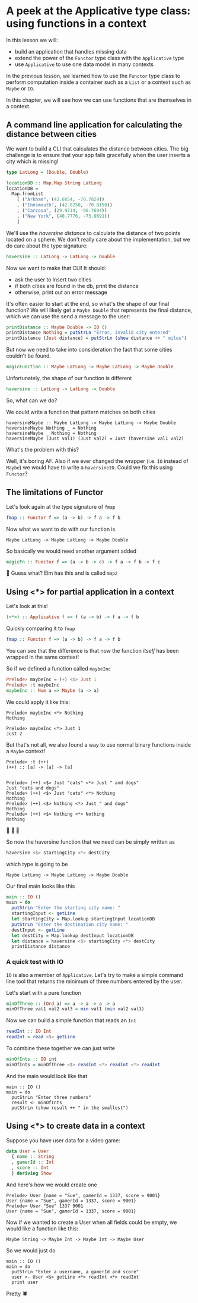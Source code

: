 # A peek at the Applicative type class: using functions in a context

In this lesson we will:

- build an application that handles missing data
- extend the power of the `Functor` type class with the `Applicative` type
- use `Applicative` to use one data model in many contexts

In the previous lesson, we learned how to use the `Functor` type class to
perform computation inside a container such as a `List` or a context such
as `Maybe` or `IO`.

In this chapter, we will see how we can use functions that are themselves
in a context.

## A command line application for calculating the distance between cities

We want to build a CLI that calculates the distance between cities. The big
challenge is to ensure that your app fails gracefully when the user inserts
a city which is missing!

```haskell
type LatLong = (Double, Double)

locationDB :: Map.Map String LatLong
locationDB =
  Map.fromList
    [ ("Arkham", (42.6054, -70.7829))
    , ("Innsmouth", (42.8250, -70.8150))
    , ("Carcosa", (29.9714, -90.7694))
    , ("New York", (40.7776, -73.9691))
    ]
```

We'll use the _haversine distance_ to calculate the distance of two points
located on a sphere. We don't really care about the implementation, but we
do care about the type signature:

```haskell
haversine :: LatLong -> LatLong -> Double
```

Now we want to make that CLI! It should:
- ask the user to insert two cities
- if both cities are found in the db, print the distance
- otherwise, print out an error message

It's often easier to start at the end, so what's the shape of our final
function? We will likely get a `Maybe Double` that represents the final
distance, which we can use the send a message to the user:

```haskell
printDistance :: Maybe Double -> IO ()
printDistance Nothing = putStrLn "Error, invalid city entered"
printDistance (Just distance) = putStrLn (show distance ++ " miles")
```

But now we need to take into consideration the fact that some cities
couldn't be found.

```haskell
magicFunction :: Maybe LatLong -> Maybe LatLong -> Maybe Double
```

Unfortunately, the shape of our function is different

```haskell
haversine :: LatLong -> LatLong -> Double
```

So, what can we do?

We could write a function that pattern matches on both cities

```
haversineMaybe :: Maybe LatLong -> Maybe LatLong -> Maybe Double
haversineMaybe Nothing _ = Nothing
haversineMaybe _ Nothing = Nothing
haversineMaybe (Just val1) (Just val2) = Just (haversine val1 val2)
```

What's the problem with this?

Well, it's boring AF. Also if we ever changed the wrapper (i.e. `IO`
instead of `Maybe`) we would have to write a `haversineIO`. Could we fix
this using `Functor`?

## The limitations of Functor

Let's look again at the type signature of `fmap`

```haskell
fmap :: Functor f => (a -> b) -> f a -> f b
```

Now what we want to do with our function is

```
Maybe LatLong -> Maybe LatLong -> Maybe Double
```

So basically we would need another argument added

```haskell
magicFn :: Functor f => (a -> b -> c) -> f a -> f b -> f c
```

🥨 Guess what? Elm has this and is called `map2`

## Using <*> for partial application in a context

Let's look at this!

```haskell
(<*>) :: Applicative f => f (a -> b) -> f a -> f b
```

Quickly comparing it to `fmap`

```haskell
fmap :: Functor f => (a -> b) -> f a -> f b
```

You can see that the difference is that now the function *itself* has been
wrapped in the same context!

So if we defined a function called `maybeInc`

```haskell
Prelude> maybeInc = (+) <$> Just 1
Prelude> :t maybeInc
maybeInc :: Num a => Maybe (a -> a)
```

We could apply it like this:

```
Prelude> maybeInc <*> Nothing
Nothing

Prelude> maybeInc <*> Just 1
Just 2
```

But that's not all, we also found a way to use normal binary functions
inside a `Maybe` context!

```
Prelude> :t (++)
(++) :: [a] -> [a] -> [a]


Prelude> (++) <$> Just "cats" <*> Just " and dogs"
Just "cats and dogs"
Prelude> (++) <$> Just "cats" <*> Nothing
Nothing
Prelude> (++) <$> Nothing <*> Just " and dogs"
Nothing
Prelude> (++) <$> Nothing <*> Nothing
Nothing
```

🎸 🎸 🎸

So now the haversine function that we need can be simply written as

```haskell
haversine <$> startingCity <*> destCity
```

which type is going to be

```
Maybe LatLong -> Maybe LatLong -> Maybe Double
```

Our final main looks like this

```haskell
main :: IO ()
main = do
  putStrLn "Enter the starting city name: "
  startingInput <- getLine
  let startingCity = Map.lookup startingInput locationDB
  putStrLn "Enter the destination city name: "
  destInput <- getLine
  let destCity = Map.lookup destInput locationDB
  let distance = haversine <$> startingCity <*> destCity
  printDistance distance
```

### A quick test with IO

`IO` is also a member of `Applicative`. Let's try to make a simple command
line tool that returns the minimum of three numbers entered by the user.

Let's start with a pure function

```haskell
minOfThree :: (Ord a) => a -> a -> a -> a
minOfThree val1 val2 val3 = min val1 (min val2 val3)
```

Now we can build a simple function that reads an `Int`

```haskell
readInt :: IO Int
readInt = read <$> getLine
```

To combine these together we can just write

```haskell
minOfInts :: IO int
minOfInts = minOfThree <$> readInt <*> readInt <*> readInt
```

And the main would look like that

```
main :: IO ()
main = do
  putStrLn "Enter three numbers"
  result <- minOfInts
  putStrLn (show result ++ " in the smallest")
```

## Using <*> to create data in a context

Suppose you have user data for a video game:

```haskell
data User = User
  { name :: String
  , gamerId :: Int
  , score :: Int
  } deriving Show
```

And here's how we would create one

```
Prelude> User {name = "Sue", gamerId = 1337, score = 9001}
User {name = "Sue", gamerId = 1337, score = 9001}
Prelude> User "Sue" 1337 9001
User {name = "Sue", gamerId = 1337, score = 9001}
```

Now if we wanted to create a User when all fields could be empty, we would
like a function like this:

```
Maybe String -> Maybe Int -> Maybe Int -> Maybe User
```

So we would just do

```
main :: IO ()
main = do
  putStrLn "Enter a username, a gamerId and score"
  user <- User <$> getLine <*> readInt <*> readInt
  print user
```

Pretty 🕷
